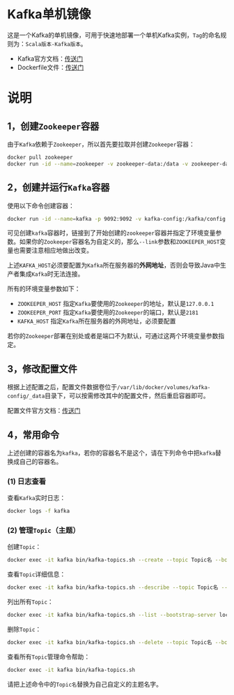 # Kafka单机镜像

这是一个Kafka的单机镜像，可用于快速地部署一个单机Kafka实例，`Tag`的命名规则为：`Scala版本-Kafka版本`。

- Kafka官方文档：[传送门](https://kafka.apache.org/documentation/)
- Dockerfile文件：[传送门](https://github.com/swsk33/dockerfiles-repo/blob/master/kafka-standalone/latest/Dockerfile)

# 说明

## 1，创建`Zookeeper`容器

由于`Kafka`依赖于`Zookeeper`，所以首先要拉取并创建`Zookeeper`容器：

```bash
docker pull zookeeper
docker run -id --name=zookeeper -v zookeeper-data:/data -v zookeeper-datalog:/datalog -v zookeeper-log:/logs zookeeper
```

## 2，创建并运行`Kafka`容器

使用以下命令创建容器：

```bash
docker run -id --name=kafka -p 9092:9092 -v kafka-config:/kafka/config -e ZOOKEEPER_HOST=zookeeper --link=zookeeper -e KAFKA_HOST=kafka服务器的外网地址 swsk33/kafka-standalone
```

可见创建`kafka`容器时，链接到了开始创建的`zookeeper`容器并指定了环境变量参数。如果你的`Zookeeper`容器名为自定义的，那么`--link`参数和`ZOOKEEPER_HOST`变量也需要注意相应地做出改变。

上述`KAFKA_HOST`必须要配置为`Kafka`所在服务器的**外网地址**，否则会导致Java中生产者集成`Kafka`时无法连接。

所有的环境变量参数如下：

- `ZOOKEEPER_HOST` 指定`Kafka`要使用的`Zookeeper`的地址，默认是`127.0.0.1`
- `ZOOKEEPER_PORT` 指定`Kafka`要使用的`Zookeeper`的端口，默认是`2181`
- `KAFKA_HOST` 指定`Kafka`所在服务器的外网地址，必须要配置

若你的`Zookeeper`部署在别处或者是端口不为默认，可通过这两个环境变量参数指定。

## 3，修改配置文件

根据上述配置之后，配置文件数据卷位于`/var/lib/docker/volumes/kafka-config/_data`目录下，可以按需修改其中的配置文件，然后重启容器即可。

配置文件官方文档：[传送门](https://kafka.apache.org/documentation/#configuration)

## 4，常用命令

上述创建的容器名为`kafka`，若你的容器名不是这个，请在下列命令中把`kafka`替换成自己的容器名。

### (1) 日志查看

查看`Kafka`实时日志：

```bash
docker logs -f kafka
```

### (2) 管理`Topic`（主题）

创建`Topic`：

```bash
docker exec -it kafka bin/kafka-topics.sh --create --topic Topic名 --bootstrap-server localhost:9092
```

查看`Topic`详细信息：

```bash
docker exec -it kafka bin/kafka-topics.sh --describe --topic Topic名 --bootstrap-server localhost:9092
```

列出所有`Topic`：

```bash
docker exec -it kafka bin/kafka-topics.sh --list --bootstrap-server localhost:9092
```

删除`Topic`：

```bash
docker exec -it kafka bin/kafka-topics.sh --delete --topic Topic名 --bootstrap-server localhost:9092
```

查看所有`Topic`管理命令帮助：

```bash
docker exec -it kafka bin/kafka-topics.sh
```

请把上述命令中的`Topic名`替换为自己自定义的主题名字。
